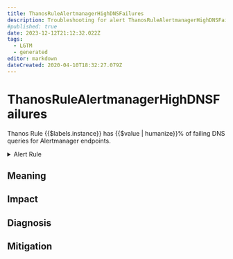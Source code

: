```yaml
---
title: ThanosRuleAlertmanagerHighDNSFailures
description: Troubleshooting for alert ThanosRuleAlertmanagerHighDNSFailures
#published: true
date: 2023-12-12T21:12:32.022Z
tags: 
  - LGTM
  - generated
editor: markdown
dateCreated: 2020-04-10T18:32:27.079Z
---
```


# ThanosRuleAlertmanagerHighDNSFailures

Thanos Rule {{$labels.instance}} has {{$value | humanize}}% of failing DNS queries for Alertmanager endpoints.

<details>
  <summary>Alert Rule</summary>

{{% rule "thanos/thanos-ruler.yml" "ThanosRuleAlertmanagerHighDNSFailures" %}}

{{% comment %}}

```yaml
alert: ThanosRuleAlertmanagerHighDNSFailures
expr: (sum by (job, instance) (rate(thanos_rule_alertmanagers_dns_failures_total{job=~".*thanos-rule.*"}[5m])) / sum by (job, instance) (rate(thanos_rule_alertmanagers_dns_lookups_total{job=~".*thanos-rule.*"}[5m])) * 100 > 1)
for: 15m
labels:
    severity: warning
annotations:
    summary: Thanos Rule Alertmanager High D N S Failures (instance {{ $labels.instance }})
    description: |-
        Thanos Rule {{$labels.instance}} has {{$value | humanize}}% of failing DNS queries for Alertmanager endpoints.
          VALUE = {{ $value }}
          LABELS = {{ $labels }}
    runbook: https://github.com/srerun/prometheus-alerts/blob/main/content/runbooks/thanos-ruler/ThanosRuleAlertmanagerHighDNSFailures.md

```

{{% /comment %}}

</details>


## Meaning
[//]: # "Short paragraph that explains what the alert means"


## Impact
[//]: # "What could / will happen if the alert is not addressed"



## Diagnosis
[//]: # "Steps to take to identify the cause of the problem"



## Mitigation
[//]: # "The steps necessary to resolve the alert"
